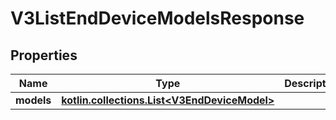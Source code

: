 
# V3ListEndDeviceModelsResponse

## Properties
Name | Type | Description | Notes
------------ | ------------- | ------------- | -------------
**models** | [**kotlin.collections.List&lt;V3EndDeviceModel&gt;**](V3EndDeviceModel.md) |  |  [optional]



